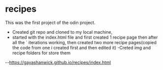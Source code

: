 # recipes

This was the first project of the odin project.

- Created git repo and cloned to my local machine, 
- started with the index.html file and first created 1 recipe page then after all the     `   iterations working, then created two more recipe pages(copied the code from one i created first and then edited it)
-Creted img and recipe folders for store them

--https://gayashanwick.github.io/recipes/index.html


